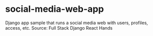 # social-media-web-app
Django app sample that runs a social media web with users, profiles, access, etc.
Source: Full Stack Django React Hands 

